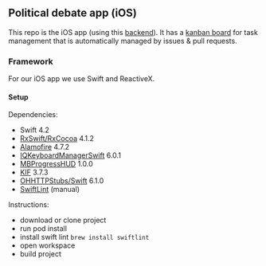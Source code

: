 ## Political debate app (iOS)

This repo is the iOS app (using this [backend](https://github.com/samyachour/PoliticalDebateApp_Backend)). It has a [kanban board](https://github.com/samyachour/PoliticalDebateApp_iOS/projects/1?fullscreen=true) for task management that is automatically managed by issues & pull requests.

### Framework

For our iOS app we use Swift and ReactiveX.

#### Setup

Dependencies:
- Swift 4.2
- [RxSwift/RxCocoa](https://github.com/ReactiveX/RxSwift) 4.1.2
- [Alamofire](https://github.com/Alamofire/Alamofire) 4.7.2
- [IQKeyboardManagerSwift](https://github.com/hackiftekhar/IQKeyboardManager) 6.0.1
- [MBProgressHUD](https://github.com/jdg/MBProgressHUD) 1.0.0
- [KIF](https://github.com/kif-framework/KIF) 3.7.3
- [OHHTTPStubs/Swift](https://github.com/AliSoftware/OHHTTPStubs) 6.1.0
- [SwiftLint](https://github.com/realm/SwiftLint) (manual)

Instructions:
- download or clone project
- run pod install
- install swift lint `brew install swiftlint`
- open workspace
- build project
